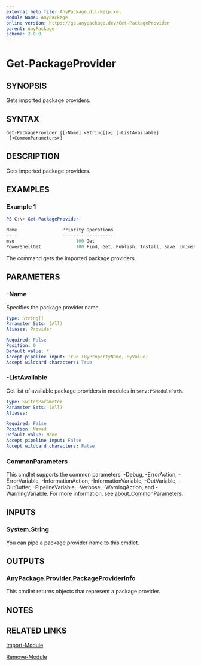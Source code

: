 ```yaml
---
external help file: AnyPackage.dll-Help.xml
Module Name: AnyPackage
online version: https://go.anypackage.dev/Get-PackageProvider
parent: AnyPackage
schema: 2.0.0
---
```


# Get-PackageProvider

## SYNOPSIS

Gets imported package providers.

## SYNTAX

```none
Get-PackageProvider [[-Name] <String[]>] [-ListAvailable]
 [<CommonParameters>]
```

## DESCRIPTION

Gets imported package providers.

## EXAMPLES

### Example 1

```powershell
PS C:\> Get-PackageProvider

Name                 Priority Operations
----                 -------- ----------
msu                       100 Get
PowerShellGet             100 Find, Get, Publish, Install, Save, Uninstall, Update, GetSource, SetSource
```

The command gets the imported package providers.

## PARAMETERS

### -Name

Specifies the package provider name.

```yaml
Type: String[]
Parameter Sets: (All)
Aliases: Provider

Required: False
Position: 0
Default value: *
Accept pipeline input: True (ByPropertyName, ByValue)
Accept wildcard characters: True
```

### -ListAvailable

Get list of available package providers in modules in `$env:PSModulePath`.

```yaml
Type: SwitchParameter
Parameter Sets: (All)
Aliases:

Required: False
Position: Named
Default value: None
Accept pipeline input: False
Accept wildcard characters: False
```

### CommonParameters

This cmdlet supports the common parameters: -Debug, -ErrorAction, -ErrorVariable, -InformationAction, -InformationVariable, -OutVariable, -OutBuffer, -PipelineVariable, -Verbose, -WarningAction, and -WarningVariable. For more information, see [about_CommonParameters](http://go.microsoft.com/fwlink/?LinkID=113216).

## INPUTS

### System.String

You can pipe a package provider name to this cmdlet.

## OUTPUTS

### AnyPackage.Provider.PackageProviderInfo

This cmdlet returns objects that represent a package provider.

## NOTES

## RELATED LINKS

[Import-Module](https://learn.microsoft.com/en-us/powershell/module/microsoft.powershell.core/import-module)

[Remove-Module](https://learn.microsoft.com/en-us/powershell/module/microsoft.powershell.core/remove-module)

